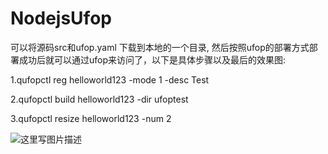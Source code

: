 # NodejsUfop

可以将源码src和ufop.yaml 下载到本地的一个目录, 然后按照ufop的部署方式部署成功后就可以通过ufop来访问了，以下是具体步骤以及最后的效果图:

1.qufopctl reg helloworld123 -mode 1 -desc Test

2.qufopctl build helloworld123 -dir ufoptest

3.qufopctl resize helloworld123 -num 2

![这里写图片描述](https://o10doo04h.qnssl.com/blob.png)
